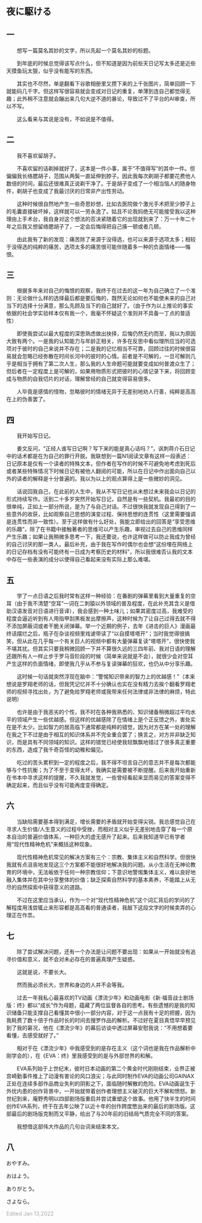 **<font size=5>夜に駆ける</font>**

## 一

&emsp;&emsp;想写一篇莫名其妙的文字，所以先起一个莫名其妙的标题。

&emsp;&emsp;到年底的时候总觉得该写点什么，但不知道是因为前些天日记写太多还是近些天摸鱼玩太狠，似乎没有能写的东西。

&emsp;&emsp;其实也不尽然，单是翻看下谷歌相册里又攒下来的上千张图片，简单回顾一下就能码几千字。但这样写很容易就会变成对日记的重复，单薄到连自己都觉得无趣；此外稍不注意就会蹦出来几句大逆不道的暴论，导致过不了平台的AI审查，所以不写。

&emsp;&emsp;这么看来与其说是没有，不如说是不值得。

## 二

&emsp;&emsp;我不喜欢留胡子。

&emsp;&emsp;不喜欢留的话剃掉就好了，这本是一件小事，属于“不值得写”的其中一件。但偏偏我长络腮胡子，范围从两鬓一直延伸到脖子。因此我每次剃胡子都要花费他人数倍的时间，最后还很难真正说剃干净了。于是胡子变成了一个相当恼人的随身物件，剃胡子也变成了我最讨厌的日常非产出性劳动。

&emsp;&emsp;这种时候很自然地产生一些奇思妙想，比如去医院做个激光手术把至少脖子上的毛囊直接破坏掉，这样就可以一劳永逸了。姑且不论我妈绝无可能接受我以这种理由上手术台，我自身对这个想法的否决紧随着它的出现就到来了：万一十年二十年之后我又想留络腮胡子了，一定会后悔得把自己揍一顿或者几顿。

&emsp;&emsp;由此我有了新的发现：痛苦除了来源于没得选，也可以来源于选项太多；相较于没得选的纯粹的痛苦，选项太多的痛苦很可能伴随着多一种的负面情绪——悔恨。

## 三

&emsp;&emsp;根据多年来对自己的悔恨的观察，我终于在过去的这一年为自己确立了一个准则：无论做什么样的选择最后都是要后悔的，既然无论如何也不能使未来的自己对当下的选择十分满意，那么先顾及当下的自己就好了。（由于作为以上推论的事实依据的社会学实验样本仅有我一个，我毫不怀疑这个准则并不具备一丁点的普适性）

&emsp;&emsp;即使我尝试以最大程度的深思熟虑做出抉择，后悔仍然无约而至，我以为原因大致有两个。一是我的认知能力与年龄正相关，许多在反思中看似理所应当的可选项对于彼时的自己来说并不存在；二是我的记忆相当不可靠，回顾过往的时候很容易就会忽略已经弥散在时间长河中的彼时的心情。前者是不可解的，一旦可解则几乎是相当于拥有了第二次人生，那么我的人生命题可能就要变成如何普渡众生了；但后者在一定程度上是可解的，如果用物质形式把彼时的心情记录下来，将回顾变成与物质的自我切片的对话，理解曾经的自己就变得容易很多。

&emsp;&emsp;人毕竟是感情的怪物，忽略彼时的情绪无异于无差别地劝人行善，纯粹是高高在上的伪善罢了。

## 四

&emsp;&emsp;我开始写日记。

&emsp;&emsp;姜文反问，“正经人谁写日记啊？写下来的能是真心话吗？”，讽刺蒋介石日记中的话术都是在为自己的罪行开脱。我联想到一篇N1阅读文章有这样一段表述：日记原本是仅有一个读者的特殊文本，但作者在写作的时候不可避免地考虑到死后或者某些特殊情况下时候日记有被他人翻阅的可能，所以在日记中作出面向自己以外的读者的解释是十分普遍的。我以为以上的观点算得上是一些微妙的洞见。

&emsp;&emsp;话说回我自己，在此前的人生中，我从不写日记也从未想过未来我会以日记的形式持续写作。活到二十多岁突然开始写日记，自然是有一些契机。我最初的目的很单纯，正如上一部分所说，是为了与自己对话。不过很快我就发现自己得到了一些意外的收获，比如观察自己思想的演变过程、保持思想的连贯性（这里需要强调是连贯性而非一致性）。至于这样做有什么好处，我能立即给出的回答是“享受思维的乐趣”，除了在书籍中接触著者的思维可以产生乐趣，审视过去自己的思维同样产生乐趣；如果让我稍微多思考一下，我还要说，也许这样做可以防止我成为曾经的自己讨厌的那一类人。最后补充，由于我在写作时偶尔也会想“这份埋在网络上的日记存档有没有可能终有一日成为考察历史的材料”，所以我很难否认我的文本中存在一些表演的成分以使得自己看起来没有实际上那么难堪。

## 五

&emsp;&emsp;学了一点日语之后我时常有这样一种经验：在番剧的弹幕里看到大量重复的空耳（由于我不清楚“空耳”一词在二刺猿以外领域的普及程度，在此补充其含义是借助汉语发音对日语进行音译），我会感到一种土味儿；如果其密度过高，我难受的程度会逼近听到有人用指甲刮黑板发出摩擦声，这种时候为了让自己过得去就不得不添加屏蔽词或者干脆关闭弹幕。举一个近期的例子，去年《进击的巨人》漫画最终话摆烂之后，瓶子在杂谈视频里戏谑带读了“以自摸塔塔开”；当时我觉得很搞笑，但从此在几乎每一个有关巨人的视频中都有大量弹幕复读“塔塔开”，很快使我不堪其扰。但其实只要我稍微回顾一下并不算很久远的三四年前、我对日语的理解还跟所有人一样止步于罗马音阶段的时候（简单来说就是不会），就很少会对空耳产生这样的负面情绪，即使我几乎从不参与复读弹幕的狂欢，也仍从中分享乐趣。

&emsp;&emsp;这时候一句话就突然浮现在脑中：“警惕知识带来的智力上的优越感！”（本来想说是罗翔老师的话，但我凭记忆并不十分确认也实在没有精力去挨个翻看罗翔老师的视频寻找出处，为了避免给罗翔老师或我带来任何法律或非法律的麻烦，特此说明）

&emsp;&emsp;也许是由于我恶劣的个性，我不时在各种我熟悉的、知识储备稍微超过平均水平的领域产生一些优越感。但这样的优越感除了在情绪上是个正反馈之外，害处实在是不太少。比如智力的居高临下通常都是纯粹的错觉，因为对方在某一处的理解在我之下不过是由于相互的知识体系并不完全重合罢了；换言之，对方并非缺乏知识，而是具有不同领域的知识。这样的错觉已经使我轻飘飘地错过了很多真正重要的东西，造成了我千奇百怪的幼稚和偏见。

&emsp;&emsp;吃过的苦头累积到一定的程度之后，我不得不坦言自己的意志并不是每次都能够与个性抗衡；为了不至于变得太坏，我确实是需要被不断提醒。后来我开始重新在书本中寻求这样的提醒，不久我就发觉，一些曾经看起来显而易见的答案变得不确定起来，而且似乎没有可能再度变得确定。

## 六

&emsp;&emsp;当缺陷需要基本得到满足，增长需要的矛盾就开始变得尖锐。我总感觉自己在寻求人生价值/人生意义的过程中受挫，而相对主义似乎无差别地击穿了每一个原本自治的普遍价值体系，一种巨大的虚无感升了起来。后来我知道早已有学者用“现代性精神危机”来概括这种现象。

&emsp;&emsp;现代性精神危机常见的解决方案有三个：宗教、集体主义和自然科学。但很快我就有点沮丧地发现这三个方案都不能很好地解决我的问题。从小生活在无神论教育的环境中，无法皈依于任何一种宗教信仰；下意识地警惕集体主义，难以良好地融入集体并在其中分享整体的价值；缺乏探索自然科学的基本素养，不能踏上从无尽的自然探索中获得意义的道路。

&emsp;&emsp;不过在这里应当承认，作为一个对“现代性精神危机”这个词汇背后的学问的了解程度用浅尝辄止来形容都是高高看的普通读者，我敲下这段文字的时候卖弄的心理正在作祟。

## 七

&emsp;&emsp;除了尝试解决问题，还有一个办法是让问题不要出现：如果从一开始就没有追寻价值和意义，就不会对未必存在的普遍真理产生疑惑。

&emsp;&emsp;这就是说，不要长大。

&emsp;&emsp;然而我必须长大，世界和身边的人并不会等我。

&emsp;&emsp;过去一年我私心最喜欢的TV动画《漂流少年》和动画电影《新·福音战士剧场版：终》都以“成长”作为母题，蕴藏了两位监督各自的思考。有些遗憾的是我的知识储备只能支撑自己看懂其中很小一部分内容，对于这一点我有十足的把握，因为我耗费了数十倍于作品时长的时间去搜罗作品的解析。不过好在夏目真悟早早预见到了我的窘况，他在《漂流少年》的幕后访谈中透过屏幕安慰我说：“不用想着要看懂，去感受就好了。”

&emsp;&emsp;相对于在《漂流少年》中我感受到的是存在主义（这个词也是我在作品解析中刚学会的），在《EVA：终》里我感受到的是与外部世界的和解。

&emsp;&emsp;EVA系列始于上世纪末，彼时日本动画的第二个黄金时代刚刚结束，业界正被宫崎勤事件推上了动漫有害论的风口浪尖；与此同时制作EVA的动画公司GAINAX正处在连续多部作品商业失利的阴影之下，面临随时解散的危险。EVA动画诞生于外忧内患的创作背景中，一开始就带着创作者理想主义破灭的巨大不解和愤怒。新世纪到来，庵野秀明以四部剧场版重启并尝试重塑这个故事。他用了快半生的时间创作EVA系列，终于在去年公映了以近十年的创作跨度憋出来的最后的剧场版。这部最后的剧场版克制而又平静，给出了与20年前的旧结局气质完全不同的答案。

&emsp;&emsp;我想借这部伟大作品的几句台词来结束本文。

## 八

おやすみ。

おはよう。

ありがとう。

さよなら。

<font color=DarkGray>Edited Jan 13,2022</font>
